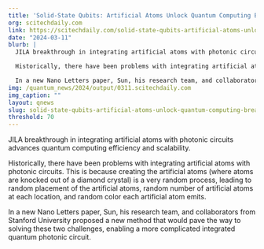 ```yaml
---
title: 'Solid-State Qubits: Artificial Atoms Unlock Quantum Computing Breakthrough'
org: scitechdaily.com
link: https://scitechdaily.com/solid-state-qubits-artificial-atoms-unlock-quantum-computing-breakthrough/
date: "2024-03-11"
blurb: |
  JILA breakthrough in integrating artificial atoms with photonic circuits advances quantum computing efficiency and scalability.

  Historically, there have been problems with integrating artificial atoms with photonic circuits. This is because creating the artificial atoms (where atoms are knocked out of a diamond crystal) is a very random process, leading to random placement of the artificial atoms, random number of artificial atoms at each location, and random color each artificial atom emits.

  In a new Nano Letters paper, Sun, his research team, and collaborators from Stanford University proposed a new method that would pave the way to solving these two challenges, enabling a more complicated integrated quantum photonic circuit.
img: /quantum_news/2024/output/0311.scitechdaily.com
img_caption: ""
layout: qnews
slug: solid-state-qubits-artificial-atoms-unlock-quantum-computing-breakthrough
threshold: 70
---
```


JILA breakthrough in integrating artificial atoms with photonic circuits advances quantum computing efficiency and scalability.

Historically, there have been problems with integrating artificial atoms with photonic circuits. This is because creating the artificial atoms (where atoms are knocked out of a diamond crystal) is a very random process, leading to random placement of the artificial atoms, random number of artificial atoms at each location, and random color each artificial atom emits.

In a new Nano Letters paper, Sun, his research team, and collaborators from Stanford University proposed a new method that would pave the way to solving these two challenges, enabling a more complicated integrated quantum photonic circuit.
